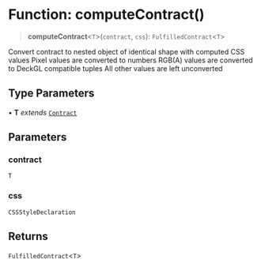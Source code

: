 # Function: computeContract()

> **computeContract**\<`T`\>(`contract`, `css`): `FulfilledContract`\<`T`\>

Convert contract to nested object of identical shape with computed CSS values
Pixel values are converted to numbers
RGB(A) values are converted to DeckGL compatible tuples
All other values are left unconverted

## Type Parameters

• **T** *extends* [`Contract`](../type-aliases/Contract.md)

## Parameters

### contract

`T`

### css

`CSSStyleDeclaration`

## Returns

`FulfilledContract`\<`T`\>
